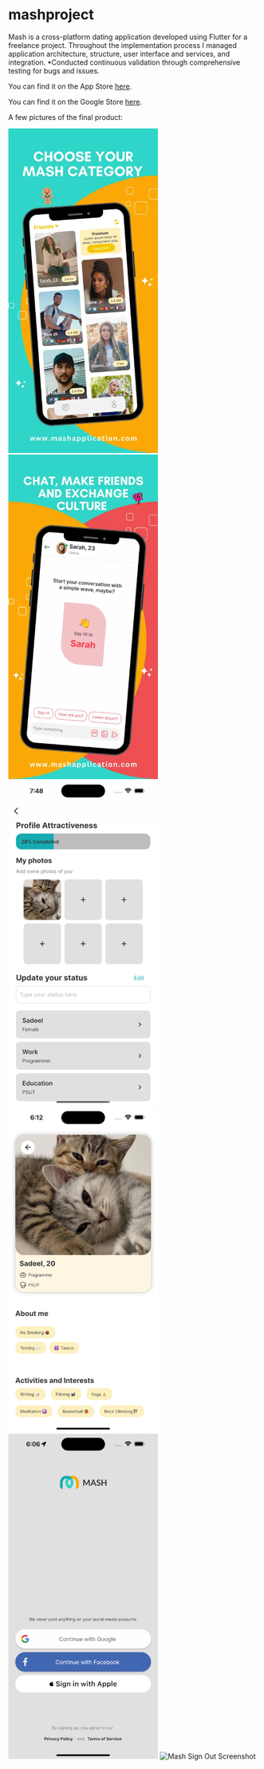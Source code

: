 # mashproject
Mash is a cross-platform dating application developed using Flutter for a freelance project. Throughout the implementation process I managed application architecture, structure, user interface and services, and integration.
•Conducted continuous validation through comprehensive testing for bugs and issues.

You can find it on the App Store [here](https://apps.apple.com/gb/app/mash/id6444130930). 

You can find it on the Google Store [here](https://play.google.com/store/apps/details?id=com.amro.mash&hl=en_US). 

A few pictures of the final product:
<div>
  <img src="pictures/MashCategory.webp" alt="MashCategory Screenshot" width="300">
  <img src="pictures/MashChat.webp" alt="MashChat Screenshot" width="300">
</div>

<div></div>

<div>
  <img src="pictures/Mash Profile 2.png" alt="Mash Profile Screenshot" width="300">
  <img src="pictures/Mash Profile 3.png" alt="Mash Profile Screenshot" width="300">
</div>
<div></div>

<div>
    <img src="pictures/Mash Sign in.png" alt="Mash Sign In Screenshot" width="300">
  <img src="pictures/Mash Sign Out.png" alt="Mash Sign Out Screenshot" width="300">
</div>
